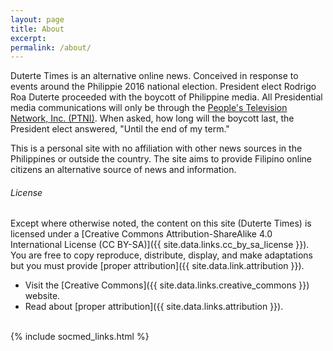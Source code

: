 ```yaml
---
layout: page
title: About
excerpt:
permalink: /about/
---
```


Duterte Times is an alternative online news.
Conceived in response to events around the Philippie 2016 national election.
President elect Rodrigo Roa Duterte proceeded with the boycott of Philippine media.
All Presidential media communications will only be through the [People's Television Network, Inc. (PTNI)](http://www.ptv.ph/).
When asked, how long will the boycott last, the President elect answered, "Until the end of my term."

This is a personal site with no affiliation with other news sources in the Philippines or outside the country.
The site aims to provide Filipino online citizens an alternative source of news and information.

###### License

Except where otherwise noted, the content on this site (Duterte Times) is licensed under a [Creative Commons Attribution-ShareAlike 4.0 International License (CC BY-SA)]({{ site.data.links.cc_by_sa_license }}). You are free to copy reproduce, distribute, display, and make adaptations but you must provide [proper attribution]({{ site.data.link.attribution }}).

* Visit the [Creative Commons]({{ site.data.links.creative_commons }}) website.
* Read about [proper attribution]({{ site.data.links.attribution }}).


<br/>

<div class="social_media_links">
{% include socmed_links.html %}
</div>

<br/>